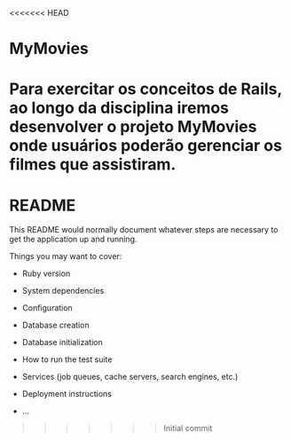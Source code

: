 <<<<<<< HEAD
# MyMovies
Para exercitar os conceitos de Rails, ao longo da disciplina iremos desenvolver o projeto MyMovies onde usuários poderão gerenciar os filmes que assistiram.
=======
# README

This README would normally document whatever steps are necessary to get the
application up and running.

Things you may want to cover:

* Ruby version

* System dependencies

* Configuration

* Database creation

* Database initialization

* How to run the test suite

* Services (job queues, cache servers, search engines, etc.)

* Deployment instructions

* ...
>>>>>>> Initial commit
